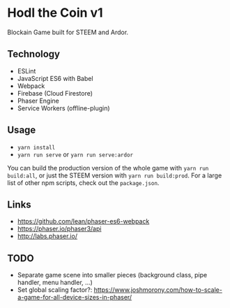 # Hodl the Coin v1 #

Blockain Game built for STEEM and Ardor.

## Technology
* ESLint
* JavaScript ES6 with Babel
* Webpack
* Firebase (Cloud Firestore)
* Phaser Engine
* Service Workers (offline-plugin)

## Usage

* `yarn install`
* `yarn run serve` or `yarn run serve:ardor`

You can build the production version of the whole game with `yarn run build:all`, or just the STEEM version with `yarn run build:prod`. For a large list of other npm scripts, check out the `package.json`.

## Links
* https://github.com/lean/phaser-es6-webpack
* https://phaser.io/phaser3/api
* http://labs.phaser.io/

## TODO
* Separate game scene into smaller pieces (background class, pipe handler, menu handler, ...)
* Set global scaling factor?: https://www.joshmorony.com/how-to-scale-a-game-for-all-device-sizes-in-phaser/
